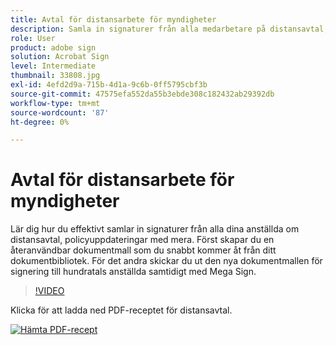 ```yaml
---
title: Avtal för distansarbete för myndigheter
description: Samla in signaturer från alla medarbetare på distansavtal, policyuppdateringar med mera
role: User
product: adobe sign
solution: Acrobat Sign
level: Intermediate
thumbnail: 33808.jpg
exl-id: 4efd2d9a-715b-4d1a-9c6b-0ff5795cbf3b
source-git-commit: 47575efa552da55b3ebde308c182432ab29392db
workflow-type: tm+mt
source-wordcount: '87'
ht-degree: 0%

---
```


# Avtal för distansarbete för myndigheter

Lär dig hur du effektivt samlar in signaturer från alla dina anställda om distansavtal, policyuppdateringar med mera. Först skapar du en återanvändbar dokumentmall som du snabbt kommer åt från ditt dokumentbibliotek. För det andra skickar du ut den nya dokumentmallen för signering till hundratals anställda samtidigt med Mega Sign.

>[!VIDEO](https://video.tv.adobe.com/v/33808?hidetitle=true)

Klicka för att ladda ned PDF-receptet för distansavtal.

[![Hämta PDF-recept](../assets/acrobat_PDF_96.png)](../assets/UseCaseRecipe-EN-UsingMegaSign.pdf)
